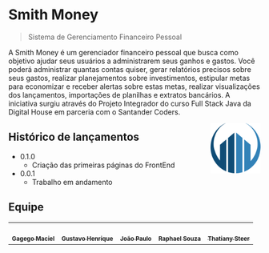 # Smith Money
> Sistema de Gerenciamento Financeiro Pessoal

A Smith Money é um gerenciador financeiro pessoal que busca como objetivo ajudar seus usuários a administrarem seus ganhos e gastos. Você poderá administrar quantas contas quiser, gerar relatórios precisos sobre seus gastos, realizar planejamentos sobre investimentos, estipular metas para economizar e receber alertas sobre estas metas, realizar visualizações dos lançamentos, importações de planilhas e extratos bancários. A iniciativa surgiu através do Projeto Integrador do curso Full Stack Java da Digital House em parceria com o Santander Coders.

<img align="right" width="100" height="100" src="https://raw.githubusercontent.com/ralphevil/smithmoney-pi/master/header.png">

## Histórico de lançamentos

* 0.1.0
    * Criação das primeiras páginas do FrontEnd
* 0.0.1
    * Trabalho em andamento

## Equipe

<table>
  <tr>
    <td align="center">
	<a href="https://github.com/gagegomaciel">
	<img src="https://avatars0.githubusercontent.com/u/53307000?s=400&u=17abfe4ef98a37b5ebe1bfcf7e61aca383d993f1&v=4" width="100px;" alt=""/>
	<br />
	<sub><b>Gagego Maciel</b></sub></a>
	<br />
    </td>
    <td align="center">
	<a href="https://github.com/Gusotavu">
	<img src="https://i.ibb.co/dkLBjWC/gustavo.jpg" width="100px;" alt=""/>
	<br />
	<sub><b>Gustavo Henrique</b></sub></a>
	<br />
    </td>
    <td align="center">
	<a href="https://github.com/jotapelc">
	<img src="https://i.ibb.co/B6CbGTK/joao.jpg" width="100px;" alt=""/>
	<br />
	<sub><b>João Paulo</b></sub></a>
	<br />
    </td>
    <td align="center">
	<a href="https://github.com/ralphevil">
	<img src="https://avatars2.githubusercontent.com/u/58511949?s=400&u=e1a5ffc654471ee24d6e10e5f948663ced7fbc8e&v=4" width="100px;" alt=""/>
	<br />
	<sub><b>Raphael Souza</b></sub></a>
	<br />
    </td>
    <td align="center">
	<a href="https://github.com/ThatianySteer">
	<img src="https://avatars1.githubusercontent.com/u/63383202?s=400&u=aaf7d47331b64c02400c178a6decb445a53c21f4&v=4" width="100px;" alt=""/>
	<br />
	<sub><b>Thatiany Steer</b></sub></a>
	<br />
    </td>
<table>


